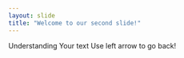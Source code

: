 ```yaml
---
layout: slide
title: "Welcome to our second slide!"
---
```

Understanding
Your text
Use left arrow to go back!
